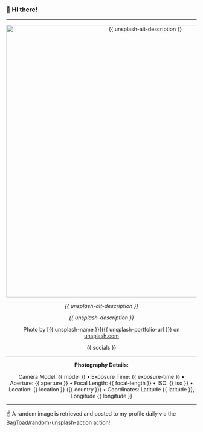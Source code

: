 ### 👋 Hi there!

----
<div align="center">
  <img width="720" src="{{ unsplash-url }}" alt="{{ unsplash-alt-description }}">
  
  <em>{{ unsplash-alt-description }}</em>
  
  <em>{{ unsplash-description }}</em>

  Photo by [{{ unsplash-name }}]({{ unsplash-portfolio-url }}) on [unsplash.com](https://unsplash.com/)

  {{ socials }}

  ---
  
  **Photography Details:**

Camera Model: {{ model }} • Exposure Time: {{ exposure-time }} • Aperture: {{ aperture }} • Focal Length: {{ focal-length }} • ISO: {{ iso }} • Location: {{ location }} ({{ country }}) • Coordinates: Latitude {{ latitude }}, Longitude {{ longitude }}

</div>

----

☝️ A random image is retrieved and posted to my profile daily via the [BagToad/random-unsplash-action](https://github.com/BagToad/random-unsplash-action) action!
